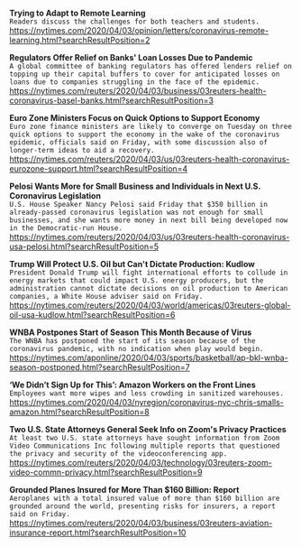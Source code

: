 **Trying to Adapt to Remote Learning**\
`Readers discuss the challenges for both teachers and students.`\
https://nytimes.com/2020/04/03/opinion/letters/coronavirus-remote-learning.html?searchResultPosition=2

**Regulators Offer Relief on Banks' Loan Losses Due to Pandemic**\
`A global committee of banking regulators has offered lenders relief on topping up their capital buffers to cover for anticipated losses on loans due to companies struggling in the face of the epidemic.`\
https://nytimes.com/reuters/2020/04/03/business/03reuters-health-coronavirus-basel-banks.html?searchResultPosition=3

**Euro Zone Ministers Focus on Quick Options to Support Economy**\
`Euro zone finance ministers are likely to converge on Tuesday on three quick options to support the economy in the wake of the coronavirus epidemic, officials said on Friday, with some discussion also of longer-term ideas to aid a recovery.`\
https://nytimes.com/reuters/2020/04/03/us/03reuters-health-coronavirus-eurozone-support.html?searchResultPosition=4

**Pelosi Wants More for Small Business and Individuals in Next U.S. Coronavirus Legislation**\
`U.S. House Speaker Nancy Pelosi said Friday that $350 billion in already-passed coronavirus legislation was not enough for small businesses, and she wants more money in next bill being developed now in the Democratic-run House.`\
https://nytimes.com/reuters/2020/04/03/us/03reuters-health-coronavirus-usa-pelosi.html?searchResultPosition=5

**Trump Will Protect U.S. Oil but Can't Dictate Production: Kudlow**\
`President Donald Trump will fight international efforts to collude in energy markets that could impact U.S. energy producers, but the administration cannot dictate decisions on oil production to American companies, a White House adviser said on Friday.`\
https://nytimes.com/reuters/2020/04/03/world/americas/03reuters-global-oil-usa-kudlow.html?searchResultPosition=6

**WNBA Postpones Start of Season This Month Because of Virus**\
`The WNBA has postponed the start of its season because of the coronavirus pandemic, with no indication when play would begin. `\
https://nytimes.com/aponline/2020/04/03/sports/basketball/ap-bkl-wnba-season-postponed.html?searchResultPosition=7

**‘We Didn’t Sign Up for This’: Amazon Workers on the Front Lines**\
`Employees want more wipes and less crowding in sanitized warehouses.`\
https://nytimes.com/2020/04/03/nyregion/coronavirus-nyc-chris-smalls-amazon.html?searchResultPosition=8

**Two U.S. State Attorneys General Seek Info on Zoom's Privacy Practices**\
`At least two U.S. state attorneys have sought information from Zoom Video Communications Inc following multiple reports that questioned the privacy and security of the videoconferencing app.`\
https://nytimes.com/reuters/2020/04/03/technology/03reuters-zoom-video-commn-privacy.html?searchResultPosition=9

**Grounded Planes Insured for More Than $160 Billion: Report**\
`Aeroplanes with a total insured value of more than $160 billion are grounded around the world, presenting risks for insurers, a report said on Friday.`\
https://nytimes.com/reuters/2020/04/03/business/03reuters-aviation-insurance-report.html?searchResultPosition=10

